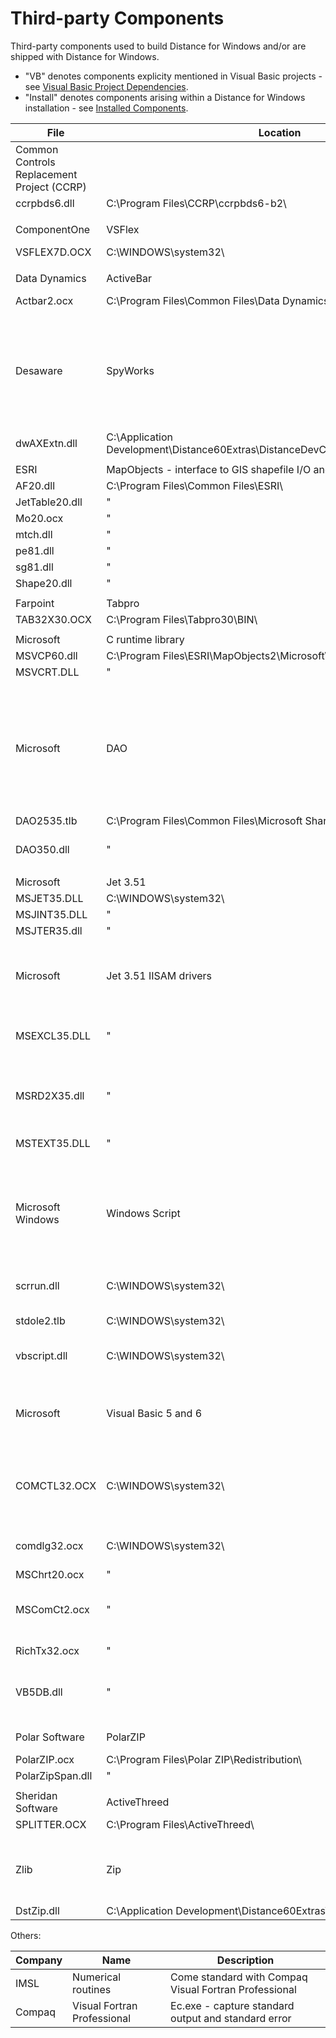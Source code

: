 Third-party Components
======================

Third-party components used to build Distance for Windows and/or are shipped with Distance for Windows.

* "VB" denotes components explicity mentioned in Visual Basic projects - see [Visual Basic Project Dependencies](./VisualBasicProjectDependencies.md).
* "Install" denotes components arising within a Distance for Windows installation - see [Installed Components](./InstalledComponents.md).

| File | Location | Description | VB | Install |
| ---- | -------- | ----------- |----| ------- |
| Common Controls Replacement Project (CCRP) | | Fancy folder browser dialog | | |
| ccrpbds6.dll | C:\Program Files\CCRP\ccrpbds6-b2\ | | Y | Y |
| | | | | |
| ComponentOne | VSFlex | Spreadsheet functionality | | |
| VSFLEX7D.OCX | C:\WINDOWS\system32\ | | Y | Y |
| | | | | |
| Data Dynamics | ActiveBar | Toolbar functionality | | |
| Actbar2.ocx | C:\Program Files\Common Files\Data Dynamics\ActiveBar2\ | | Y | Y |
| | | | | |
| Desaware | SpyWorks | Low-level functions for process manipulation. Allows some of the power of C++ to be implemented in VB. | | |
| dwAXExtn.dll | C:\Application Development\Distance60Extras\DistanceDevCD\SpyWorks63\System32\ | | Y | Y |
| | | | | |
| ESRI | MapObjects - interface to GIS shapefile I/O and manipulation | | | |
| AF20.dll | C:\Program Files\Common Files\ESRI\ | | | Y |
| JetTable20.dll | " | | | Y |
| Mo20.ocx | " | | Y | Y |
| mtch.dll | " | | | Y |
| pe81.dll | " | | | Y |
| sg81.dll | " | | | Y |
| Shape20.dll | " | | | Y |
| | | | | |
| Farpoint | Tabpro | Tabs | | |
| TAB32X30.OCX | C:\Program Files\Tabpro30\BIN\ | |Y | Y |
| | | | | |
| Microsoft | C runtime library | | | |
| MSVCP60.dll | C:\Program Files\ESRI\MapObjects2\Microsoft\ | | | Y |
| MSVCRT.DLL | " |  | | Y |
| | | | | | 
| Microsoft | DAO | Data access objects Powers database engine and provides in-code access to Microsoft Jet databases | | |
| DAO2535.tlb | C:\Program Files\Common Files\Microsoft Shared\DAO\ | | | Y |
| DAO350.dll | " | DAO 3.51 Object Library | Y | Y |
| | | | | |
| Microsoft | Jet 3.51 | Database | | |
| MSJET35.DLL | C:\WINDOWS\system32\ | | | Y |
| MSJINT35.DLL | " | | | Y |
| MSJTER35.dll | " | Errors | | Y |
| | | | | |
| Microsoft | Jet 3.51 IISAM drivers | Installable Indexed Sequential Access Method | | |
| MSEXCL35.DLL | " | Microsoft Excel 3.0-8.0 spreadsheets | | Y |
| MSRD2X35.dll | " | Native Microsoft Access 97 and earlier databases | | Y |
| MSTEXT35.DLL | " | Tabular text files | | Y |
| | | | | |
| Microsoft Windows | Windows Script | Utilities e.g. regular expression searching, easy Windows file system manipulation |
| scrrun.dll | C:\WINDOWS\system32\ | Windows Scripting Runtime | Y | |
| stdole2.tlb | C:\WINDOWS\system32\ | Standard OLE types | Y | |
| vbscript.dll | C:\WINDOWS\system32\ | VBScript Regular Expressions | Y | |
| | | | |
| Microsoft | Visual Basic 5 and 6 |  Chart, Rich Text Box, Windows Common Controls etc | | Y |
| COMCTL32.OCX | C:\WINDOWS\system32\ | Windows Common Controls ActiveX Control Module | Y | Y |
| comdlg32.ocx | C:\WINDOWS\system32\ | Windows Common Dialog | Y | |
| MSChrt20.ocx | " | Chart | Y | Y |
| MSComCt2.ocx | " | Common Controls 2 ActiveX Control | Y | Y |
| RichTx32.ocx | " | Rich Text OLE Control | Y | Y |
| VB5DB.dll | " | Visual Basic ICursor interface library | | Y |
| | | | | |
| Polar Software | PolarZIP | Compression functions | | Y |
| PolarZIP.ocx | C:\Program Files\Polar ZIP\Redistribution\ | | Y | Y |
| PolarZipSpan.dll | " | | | Y |
| | | | | |
| Sheridan Software | ActiveThreed | Split-window functionality | | |
| SPLITTER.OCX | C:\Program Files\ActiveThreed\ | | Y | Y |
| | | | | |
| Zlib | Zip | Compression functions - for legacy purposes only | | |
| DstZip.dll | C:\Application Development\Distance60Extras\DistanceDevCD\Zlib\ | | | Y |

Others:

| Company | Name | Description |
| ------- | ---- | ----------- |
| IMSL | Numerical routines | Come standard with Compaq Visual Fortran Professional |
| Compaq | Visual Fortran Professional | Ec.exe - capture standard output and standard error |
